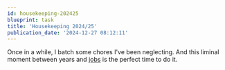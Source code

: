 ```yaml
---
id: housekeeping-202425
blueprint: task
title: 'Housekeeping 2024/25'
publication_date: '2024-12-27 08:12:11'
---
```


Once in a while, I batch some chores I've been neglecting. And this liminal moment between years and [jobs](https://noeldemartin.com/blog/the-end-of-the-chapter) is the perfect time to do it.
